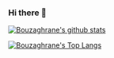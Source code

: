 ### Hi there 👋

[![Bouzaghrane's github stats](https://github-readme-stats.bouzaghrane.vercel.app/api?username=bouzaghrane&count_private=true)](https://github.com/anuraghazra/github-readme-stats)

[![Bouzaghrane's Top Langs](https://github-readme-stats.bouzaghrane.vercel.app/api/top-langs/?username=bouzaghrane)](https://github.com/bouzaghrane/github-readme-stats)
